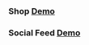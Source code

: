 ### Shop [Demo](https://shop-47k2.onrender.com/)

### Social Feed [Demo](https://social-0wsp.onrender.com/)
